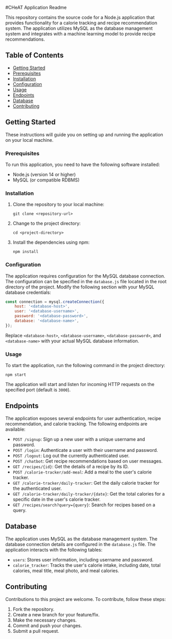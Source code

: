 #CHeAT Application Readme

This repository contains the source code for a Node.js application that provides functionality for a calorie tracking and recipe recommendation system. The application utilizes MySQL as the database management system and integrates with a machine learning model to provide recipe recommendations.

## Table of Contents

- [Getting Started](#getting-started)
- [Prerequisites](#prerequisites)
- [Installation](#installation)
- [Configuration](#configuration)
- [Usage](#usage)
- [Endpoints](#endpoints)
- [Database](#database)
- [Contributing](#contributing)


## Getting Started

These instructions will guide you on setting up and running the application on your local machine.

### Prerequisites

To run this application, you need to have the following software installed:

- Node.js (version 14 or higher)
- MySQL (or compatible RDBMS)

### Installation

1. Clone the repository to your local machine:

   ```
   git clone <repository-url>
   ```

2. Change to the project directory:

   ```
   cd <project-directory>
   ```

3. Install the dependencies using npm:

   ```
   npm install
   ```

### Configuration

The application requires configuration for the MySQL database connection. The configuration can be specified in the `database.js` file located in the root directory of the project. Modify the following section with your MySQL database credentials:

```javascript
const connection = mysql.createConnection({
    host: '<database-host>',
    user: '<database-username>',
    password: '<database-password>',
    database: '<database-name>',
});
```

Replace `<database-host>`, `<database-username>`, `<database-password>`, and `<database-name>` with your actual MySQL database information.

### Usage

To start the application, run the following command in the project directory:

```
npm start
```

The application will start and listen for incoming HTTP requests on the specified port (default is `3000`).

## Endpoints

The application exposes several endpoints for user authentication, recipe recommendation, and calorie tracking. The following endpoints are available:

- `POST /signup`: Sign up a new user with a unique username and password.
- `POST /login`: Authenticate a user with their username and password.
- `POST /logout`: Log out the currently authenticated user.
- `POST /chatbot`: Get recipe recommendations based on user messages.
- `GET /recipes/{id}`: Get the details of a recipe by its ID.
- `POST /calorie-tracker/add-meal`: Add a meal to the user's calorie tracker.
- `GET /calorie-tracker/daily-tracker`: Get the daily calorie tracker for the authenticated user.
- `GET /calorie-tracker/daily-tracker/{date}`: Get the total calories for a specific date in the user's calorie tracker.
- `GET /recipes/search?query={query}`: Search for recipes based on a query.

## Database

The application uses MySQL as the database management system. The database connection details are configured in the `database.js` file. The application interacts with the following tables:

- `users`: Stores user information, including username and password.
- `calorie_tracker`: Tracks the user's calorie intake, including date, total calories, meal title, meal photo, and meal calories.

## Contributing

Contributions to this project are welcome. To contribute, follow these steps:

1. Fork the repository.
2. Create a new branch for your feature/fix.
3. Make the necessary changes.
4. Commit and push your changes.
5. Submit a pull request.


